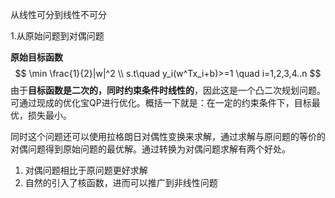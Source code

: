 从线性可分到线性不可分

1.从原始问题到对偶问题

**原始目标函数**
$$
\min \frac{1}{2}|w|^2 \\
s.t\quad y_i(w^Tx_i+b)>=1 \quad i=1,2,3,4..n 
$$
  由于**目标函数是二次的，同时约束条件时线性的**，因此这是一个凸二次规划问题。可通过现成的优化宝QP进行优化。概括一下就是：在一定的约束条件下，目标最优，损失最小。

同时这个问题还可以使用拉格朗日对偶性变换来求解，通过求解与原问题的等价的对偶问题得到原始问题的最优解。通过转换为对偶问题求解有两个好处。

1. 对偶问题相比于原问题更好求解
2. 自然的引入了核函数，进而可以推广到非线性问题

